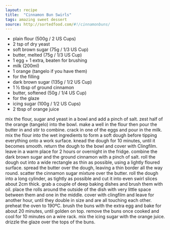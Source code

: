 ```yaml
---
layout: recipe
title:  "Cinnamon Bun Swirls"
tags: amazing sweet dessert
source: http://sortedfood.com/#!/cinnamonbuns/
---
```

* plain flour (500g / 2 US Cups)
* 2 tsp of dry yeast
* soft brown sugar (75g / 1/3 US Cup)
* butter, melted (75g / 1/3 US Cup)
* 1 egg + 1 extra, beaten for brushing
* milk (200ml)
* 1 orange (tangelo if you have them)
* for the filling
 * dark brown sugar (135g / 1/2 US Cup)
 * 1 ½ tbsp of ground cinnamon
 * butter, softened (50g / 1/4 US Cup)
* for the glaze
 * icing sugar (100g / 1/2 US Cups)
 * 2 tbsp of orange juice

mix the flour, sugar and yeast in a bowl and add a pinch of salt.
zest half of the orange (tangelo) into the bowl.
make a well in the flour then pour the butter in and stir to combine.
crack in one of the eggs and pour in the milk.
mix the flour into the wet ingredients to form a soft dough before tipping everything onto a work surface.
knead the dough for 10 minutes, until it becomes smooth.
return the dough to the bowl and cover with Clingfilm.
leave in a warm place for 2 hours or overnight in the fridge.
combine the dark brown sugar and the ground cinnamon with a pinch of salt.
roll the dough out into a wide rectangle as thin as possible, using a lightly floured surface.
spread the butter over the dough, leaving a thin border all the way round.
scatter the cinnamon sugar mixture over the butter.
roll the dough into a long cylinder, as tightly as possible and cut it into even swirl slices about 2cm thick.
grab a couple of deep baking dishes and brush them with oil.
place the rolls around the outside of the dish with very little space between them and one in the middle.
cover with clingfilm and leave for another hour, until they double in size and are all touching each other.
preheat the oven to 190ºC.
brush the buns with the extra egg and bake for about 20 minutes, until golden on top.
remove the buns once cooked and cool for 10 minutes on a wire rack.
mix the icing sugar with the orange juice.
drizzle the glaze over the tops of the buns.
